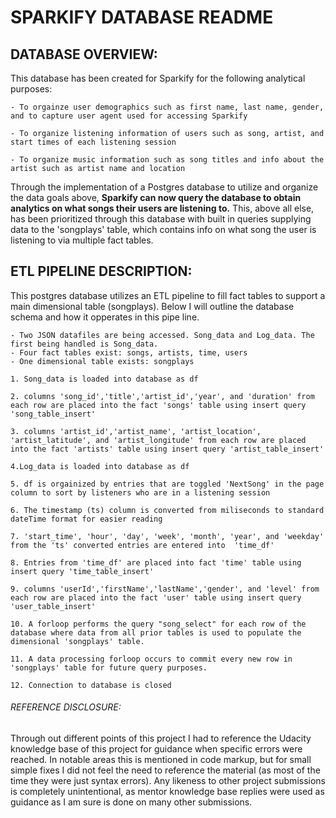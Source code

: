 # SPARKIFY DATABASE README

## DATABASE OVERVIEW:

This database has been created for Sparkify for the following analytical purposes:

```
- To orgainze user demographics such as first name, last name, gender, and to capture user agent used for accessing Sparkify
    
- To organize listening information of users such as song, artist, and start times of each listening session
    
- To organize music information such as song titles and info about the artist such as artist name and location
```

Through the implementation of a Postgres database to utilize and organize the data goals above, **Sparkify can now query the database to obtain analytics on what songs their users are listening to.** This, above all else, has been prioritized through this database with built in queries supplying data to the 'songplays' table, which contains info on what song the user is listening to via multiple fact tables. 

## ETL PIPELINE DESCRIPTION:

This postgres database utilizes an ETL pipeline to fill fact tables to support a main dimensional table (songplays). Below I will outline the database schema and how it opperates in this pipe line.

```
- Two JSON datafiles are being accessed. Song_data and Log_data. The first being handled is Song_data.
- Four fact tables exist: songs, artists, time, users
- One dimensional table exists: songplays 

```

    1. Song_data is loaded into database as df 
    
    2. columns 'song_id','title','artist_id','year', and 'duration' from each row are placed into the fact 'songs' table using insert query 'song_table_insert'
    
    3. columns 'artist_id','artist_name', 'artist_location', 'artist_latitude', and 'artist_longitude' from each row are placed into the fact 'artists' table using insert query 'artist_table_insert'
    
    4.Log_data is loaded into database as df
    
    5. df is orgainized by entries that are toggled 'NextSong' in the page column to sort by listeners who are in a listening session
    
    6. The timestamp (ts) column is converted from miliseconds to standard dateTime format for easier reading
    
    7. 'start_time', 'hour', 'day', 'week', 'month', 'year', and 'weekday' from the 'ts' converted entries are entered into  'time_df'
    
    8. Entries from 'time_df' are placed into fact 'time' table using insert query 'time_table_insert'

    9. columns 'userId','firstName','lastName','gender', and 'level' from each row are placed into the fact 'user' table using insert query 'user_table_insert'
    
    10. A forloop performs the query "song_select" for each row of the database where data from all prior tables is used to populate the dimensional 'songplays' table. 
    
    11. A data processing forloop occurs to commit every new row in 'songplays' table for future query purposes. 
    
    12. Connection to database is closed
    
    
###### REFERENCE DISCLOSURE: 
Through out different points of this project I had to reference the Udacity knowledge base of this project for guidance when specific errors were reached. In notable areas this is mentioned in code markup, but for small simple fixes I did not feel the need to reference the material (as most of the time they were just syntax errors). Any likeness to other project submissions is completely unintentional, as mentor knowledge base replies were used as guidance as I am sure is done on many other submissions. 
    
